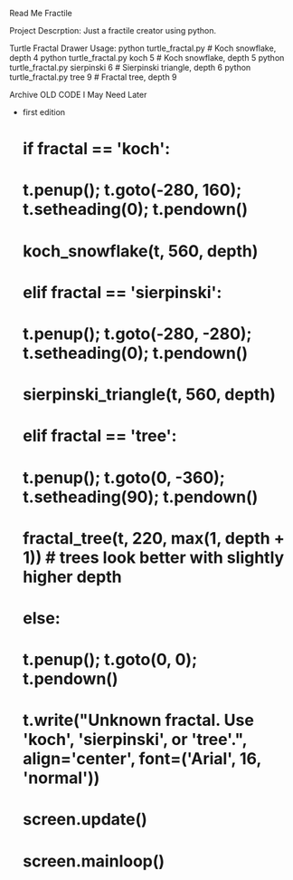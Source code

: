 Read Me Fractile

Project Descrption: Just a fractile creator using python.



Turtle Fractal Drawer
Usage:
  python turtle_fractal.py                 # Koch snowflake, depth 4
  python turtle_fractal.py koch 5         # Koch snowflake, depth 5
  python turtle_fractal.py sierpinski 6   # Sierpinski triangle, depth 6
  python turtle_fractal.py tree 9         # Fractal tree, depth 9





Archive
OLD CODE I May Need Later
- first edition
    # if fractal == 'koch':
    #     t.penup(); t.goto(-280, 160); t.setheading(0); t.pendown()
    #     koch_snowflake(t, 560, depth)
    # elif fractal == 'sierpinski':
    #     t.penup(); t.goto(-280, -280); t.setheading(0); t.pendown()
    #     sierpinski_triangle(t, 560, depth)
    # elif fractal == 'tree':
    #     t.penup(); t.goto(0, -360); t.setheading(90); t.pendown()
    #     fractal_tree(t, 220, max(1, depth + 1))  # trees look better with slightly higher depth
    # else:
    #     t.penup(); t.goto(0, 0); t.pendown()
    #     t.write("Unknown fractal. Use 'koch', 'sierpinski', or 'tree'.", align='center', font=('Arial', 16, 'normal'))

    # screen.update()
    # screen.mainloop()
